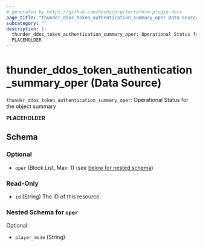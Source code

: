 ```yaml
---
# generated by https://github.com/hashicorp/terraform-plugin-docs
page_title: "thunder_ddos_token_authentication_summary_oper Data Source - terraform-provider-thunder"
subcategory: ""
description: |-
  thunder_ddos_token_authentication_summary_oper: Operational Status for the object summary
  PLACEHOLDER
---
```


# thunder_ddos_token_authentication_summary_oper (Data Source)

`thunder_ddos_token_authentication_summary_oper`: Operational Status for the object summary

__PLACEHOLDER__



<!-- schema generated by tfplugindocs -->
## Schema

### Optional

- `oper` (Block List, Max: 1) (see [below for nested schema](#nestedblock--oper))

### Read-Only

- `id` (String) The ID of this resource.

<a id="nestedblock--oper"></a>
### Nested Schema for `oper`

Optional:

- `player_mode` (String)



